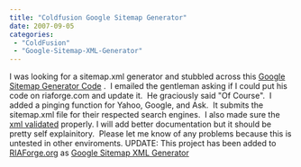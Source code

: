 ```yaml
---
title: "Coldfusion Google Sitemap Generator"
date: 2007-09-05
categories: 
 - "ColdFusion"
 - "Google-Sitemap-XML-Generator"
---
```


I was looking for a sitemap.xml generator and stubbled across this [Google Sitemap Generator Code](http://64.233.179.104/translate_c?hl=en&langpair=it%7Cen&u=http://blog.merlinox.com/MrX/blog/_mod/index/t/CF--Google-Sitemap-Generator/news/414) .  I emailed the gentleman asking if I could put his code on riaforge.com and update it.  He graciously said "Of Course".  I added a pinging function for Yahoo, Google, and Ask.  It submits the sitemap.xml file for their respected search engines.  I also made sure the [xml validated](http://www.w3.org/2001/03/webdata/xsv) properly. I will add better documentation but it should be pretty self explainitory.  Please let me know of any problems because this is untested in other enviroments. UPDATE: This project has been added to [RIAForge.org](http://RIAForge.org) as [Google Sitemap XML Generator](http://googlesitemapxmlgenerator.riaforge.org/)[ 
](http://googlesitemapxmlgenerator.riaforge.org/)
